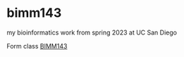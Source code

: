 # bimm143
my bioinformatics work from spring 2023 at UC San Diego

Form class [BIMM143](https://bioboot.github.io/bimm143_S23/)